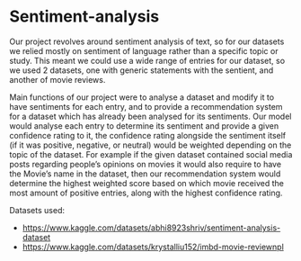 # Sentiment-analysis
 Our project revolves around sentiment analysis of text, so for our datasets we relied mostly on sentiment  of language rather than a specific topic or study. This meant we could use a wide range of entries for our  dataset, so we used 2 datasets, one with generic statements with the sentient, and another of movie  reviews.

 Main functions of our project were to analyse a dataset and modify it to have sentiments for each entry,
 and to provide a recommendation system for a dataset which has already been analysed for its sentiments.
 Our model would analyse each entry to determine its sentiment and provide a given confidence rating to
 it, the confidence rating alongside the sentiment itself (if it was positive, negative, or neutral) would be
 weighted depending on the topic of the dataset.
 For example if the given dataset contained social media posts regarding people’s opinions on movies it
 would also require to have the Movie’s name in the dataset, then our recommendation system would
 determine the highest weighted score based on which movie received the most amount of positive entries,
 along with the highest confidence rating.

Datasets used: 
- https://www.kaggle.com/datasets/abhi8923shriv/sentiment-analysis-dataset
- https://www.kaggle.com/datasets/krystalliu152/imbd-movie-reviewnpl
